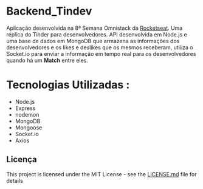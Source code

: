 # Backend_Tindev
Aplicação desenvolvida na 8ª Semana Omnistack da <a href="https://rocketseat.com.br" target="_blank"> Rocketseat</a>.
Uma réplica do Tinder para desenvolvedores.
API  desenvolvida em Node.js e  uma base de dados em MongoDB que armazena as informações dos desenvolvedores e os likes e deslikes que os mesmos receberam, utiliza o Socket.io  para enviar a informação em tempo real para os desenvolvedores quando há um <strong>Match</strong> entre eles. 

# Tecnologias Utilizadas :

* Node.js
* Express
* nodemon
* MongoDB
* Mongoose
* Socket.io
* Axios


## Licença

This project is licensed under the MIT License - see the [LICENSE.md](LICENSE.md) file for details
